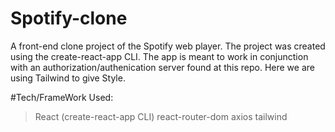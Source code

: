 # Spotify-clone
A front-end clone project of the Spotify web player. The project was created using the create-react-app CLI. The app is meant to work in conjunction with an authorization/authenication server found at this repo.
Here we are using Tailwind to give Style.

#Tech/FrameWork Used:
 > React (create-react-app CLI)
 > react-router-dom
 > axios
 > tailwind
